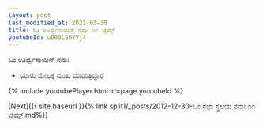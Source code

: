 ```yaml
---
layout: post
last_modified_at: 2021-03-30
title: ಓಂ ಊರ್ಧ್ವಸಾಯಿನ್ ನಮಃ ೧೧ ಟೈಮ್ಸ್
youtubeId: uD09LEOYYj4
---
```

 
 
 ಓಂ ಊರ್ಧ್ವಸಾಯಿನ್ ನಮಃ  
 
 -  ಯಾರು ಮೇಲಕ್ಕೆ ಮುಖ ಮಾಡುತ್ತಿದ್ದಾರೆ 
 
  
 
  
 
 
 
 
 
 


{% include youtubePlayer.html id=page.youtubeId %}
 
[Next]({{ site.baseurl }}{% link  split1/_posts/2012-12-30-ಓಂ ನಭಾ ಸ್ಥಲಯ ನಮಃ ೧೧ ಟೈಮ್ಸ್.md%})
 
